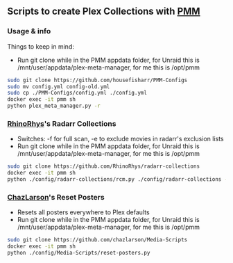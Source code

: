 
## Scripts to create Plex Collections with [PMM](https://github.com/meisnate12/Plex-Meta-Manager)
### Usage & info

Things to keep in mind: 
- Run git clone while in the PMM appdata folder, for Unraid this is /mnt/user/appdata/plex-meta-manager, for me this is /opt/pmm
```bash
sudo git clone https://github.com/housefisharr/PMM-Configs
sudo mv config.yml config-old.yml
sudo cp ./PMM-Configs/config.yml ./config.yml
docker exec -it pmm sh
python plex_meta_manager.py -r
```

### [RhinoRhys](https://github.com/RhinoRhys/radarr-collections)'s Radarr Collections
- Switches: -f for full scan, -e to exclude movies in radarr's exclusion lists
- Run git clone while in the PMM appdata folder, for Unraid this is /mnt/user/appdata/plex-meta-manager, for me this is /opt/pmm
```bash
sudo git clone https://github.com/RhinoRhys/radarr-collections
docker exec -it pmm sh
python ./config/radarr-collections/rcm.py ./config/radarr-collections -f -e
```

### [ChazLarson](https://github.com/chazlarson/Media-Scripts)'s Reset Posters
- Resets all posters everywhere to Plex defaults
- Run git clone while in the PMM appdata folder, for Unraid this is /mnt/user/appdata/plex-meta-manager, for me this is /opt/pmm
```bash
sudo git clone https://github.com/chazlarson/Media-Scripts
docker exec -it pmm sh
python ./config/Media-Scripts/reset-posters.py
```
